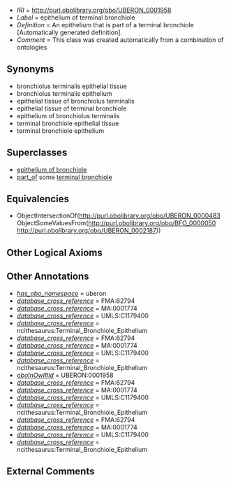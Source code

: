  * *IRI* = http://purl.obolibrary.org/obo/UBERON_0001958
 * *Label* = epithelium of terminal bronchiole
 * *Definition* = An epithelium that is part of a terminal bronchiole [Automatically generated definition].
 * *Comment* = This class was created automatically from a combination of ontologies

## Synonyms

 * bronchiolus terminalis epithelial tissue
 * bronchiolus terminalis epithelium
 * epithelial tissue of bronchiolus terminalis
 * epithelial tissue of terminal bronchiole
 * epithelium of bronchiolus terminalis
 * terminal bronchiole epithelial tissue
 * terminal bronchiole epithelium

## Superclasses

 * [epithelium of bronchiole](../../UBERON/51/UBERON_0002051.md)
 * [part_of](../../BFO/50/BFO_0000050.md) some [terminal bronchiole](../../UBERON/87/UBERON_0002187.md)

## Equivalencies

 * ObjectIntersectionOf(<http://purl.obolibrary.org/obo/UBERON_0000483> ObjectSomeValuesFrom(<http://purl.obolibrary.org/obo/BFO_0000050> <http://purl.obolibrary.org/obo/UBERON_0002187>))

## Other Logical Axioms


## Other Annotations

 * *[has_obo_namespace](../../ce/oboInOwl#hasOBONamespace.md)* = uberon
 * *[database_cross_reference](../../ef/oboInOwl#hasDbXref.md)* = FMA:62794
 * *[database_cross_reference](../../ef/oboInOwl#hasDbXref.md)* = MA:0001774
 * *[database_cross_reference](../../ef/oboInOwl#hasDbXref.md)* = UMLS:C1179400
 * *[database_cross_reference](../../ef/oboInOwl#hasDbXref.md)* = ncithesaurus:Terminal_Bronchiole_Epithelium
 * *[database_cross_reference](../../ef/oboInOwl#hasDbXref.md)* = FMA:62794
 * *[database_cross_reference](../../ef/oboInOwl#hasDbXref.md)* = MA:0001774
 * *[database_cross_reference](../../ef/oboInOwl#hasDbXref.md)* = UMLS:C1179400
 * *[database_cross_reference](../../ef/oboInOwl#hasDbXref.md)* = ncithesaurus:Terminal_Bronchiole_Epithelium
 * *[oboInOwl#id](../../id/oboInOwl#id.md)* = UBERON:0001958
 * *[database_cross_reference](../../ef/oboInOwl#hasDbXref.md)* = FMA:62794
 * *[database_cross_reference](../../ef/oboInOwl#hasDbXref.md)* = MA:0001774
 * *[database_cross_reference](../../ef/oboInOwl#hasDbXref.md)* = UMLS:C1179400
 * *[database_cross_reference](../../ef/oboInOwl#hasDbXref.md)* = ncithesaurus:Terminal_Bronchiole_Epithelium
 * *[database_cross_reference](../../ef/oboInOwl#hasDbXref.md)* = FMA:62794
 * *[database_cross_reference](../../ef/oboInOwl#hasDbXref.md)* = MA:0001774
 * *[database_cross_reference](../../ef/oboInOwl#hasDbXref.md)* = UMLS:C1179400
 * *[database_cross_reference](../../ef/oboInOwl#hasDbXref.md)* = ncithesaurus:Terminal_Bronchiole_Epithelium

## External Comments

